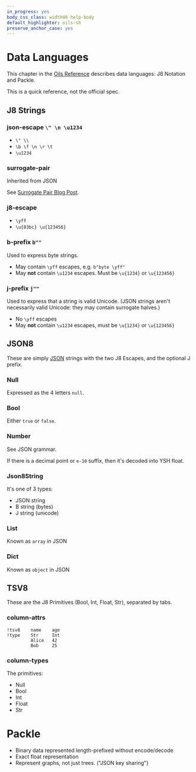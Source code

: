 ```yaml
---
in_progress: yes
body_css_class: width40 help-body
default_highlighter: oils-sh
preserve_anchor_case: yes
---
```


Data Languages
==============

This chapter in the [Oils Reference](index.html) describes data languages: J8
Notation and Packle.

This is a quick reference, not the official spec.

<div id="toc">
</div>


## J8 Strings

<h3 id="json-escape">json-escape <code>\" \n \u1234</code></h3>

- `\" \\`
- `\b \f \n \r \t`
- `\u1234`

### surrogate-pair

Inherited from JSON

See [Surrogate Pair Blog
Post](https://www.oilshell.org/blog/2023/06/surrogate-pair.html).

### j8-escape

- `\yff`
- `\u{03bc} \u{123456}`

<h3 id="b-prefix">b-prefix <code>b""</code></h3>

Used to express byte strings.

- May contain `\yff` escapes, e.g. `b"byte \yff"`
- May **not** contain `\u1234` escapes.  Must be `\u{1234}` or `\u{123456}`


<h3 id="j-prefix">j-prefix <code>j""</code></h3>

Used to express that a string is valid Unicode.  (JSON strings aren't
necessarily valid Unicode: they may contain surrogate halves.)

- No `\yff` escapes
- May **not** contain `\u1234` escapes, must be `\u{1234}` or `\u{123456}`

## JSON8

These are simply [JSON][] strings with the two J8 Escapes, and the
optional J prefix.

### Null   

Expressed as the 4 letters `null`.

### Bool   

Either `true` or `false`.


### Number

See JSON grammar.

If there is a decimal point or `e-10` suffix, then it's decoded into YSH float.

### Json8String

It's one of 3 types:

- JSON string
- B string (bytes)
- J string (unicode)

### List

Known as `array` in JSON

### Dict

Known as `object` in JSON

## TSV8

These are the J8 Primitives (Bool, Int, Float, Str), separated by tabs.


### column-attrs   

```
!tsv8    name    age
!type    Str     Int
         Alice   42
         Bob     25
```

### column-types

The primitives:

- Null
- Bool
- Int
- Float
- Str


# Packle

- Binary data represented length-prefixed without encode/decode
- Exact float representation
- Represent graphs, not just trees.  ("JSON key sharing")


[JSON]: https://json.org

